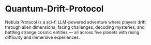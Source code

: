 # Quantum-Drift-Protocol
Nebula Protocol is a sci-fi LLM-powered adventure where players drift through alien dimensions, facing challenges, decoding mysteries, and battling strange cosmic entities — all across five planets with rising difficulty and immersive experiences.

